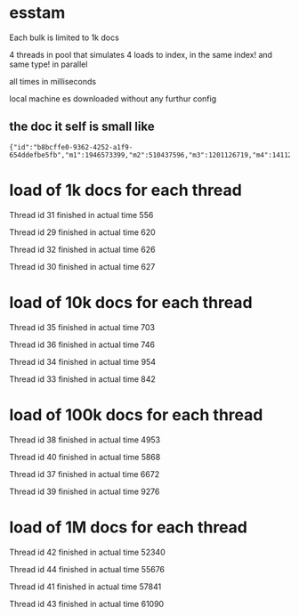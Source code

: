 # esstam

 Each bulk is limited to 1k docs

 4 threads in pool that simulates 4 loads to index, in the same index! and same type! in parallel

 all times in milliseconds

 local machine es downloaded without any furthur config 

## the doc it self is small like 

```
{"id":"b8bcffe0-9362-4252-a1f9-654ddefbe5fb","m1":1946573399,"m2":510437596,"m3":1201126719,"m4":1411209271,"m5":1020306497,"m6":2019522512}
```

# load of 1k docs for each thread 

Thread id 31 finished in actual time 556

Thread id 29 finished in actual time 620

Thread id 32 finished in actual time 626

Thread id 30 finished in actual time 627

# load of 10k docs for each thread 

Thread id 35 finished in actual time 703

Thread id 36 finished in actual time 746

Thread id 34 finished in actual time 954

Thread id 33 finished in actual time 842


# load of 100k docs for each thread 

Thread id 38 finished in actual time 4953

Thread id 40 finished in actual time 5868

Thread id 37 finished in actual time 6672

Thread id 39 finished in actual time 9276


# load of 1M docs for each thread 

Thread id 42 finished in actual time 52340

Thread id 44 finished in actual time 55676

Thread id 41 finished in actual time 57841

Thread id 43 finished in actual time 61090
